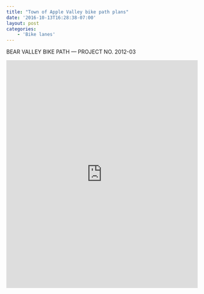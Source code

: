 ```yaml
---
title: "Town of Apple Valley bike path plans"
date: '2016-10-13T16:28:38-07:00'
layout: post
categories:
    - 'Bike lanes'
---
```


BEAR VALLEY BIKE PATH — PROJECT NO. 2012-03

<iframe class="scribd_iframe_embed" data-aspect-ratio="0.7729220222793488" data-auto-height="false" frameborder="0" height="600" id="doc_30851" loading="lazy" scrolling="no" src="https://www.scribd.com/embeds/344192487/content?start_page=1&view_mode=scroll&access_key=key-1T7yKsQ3YHD40MUeeJSn&show_recommendations=true" width="100%"></iframe>